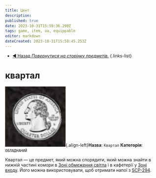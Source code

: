 ```yaml
---
title: Цент
description: 
published: true
date: 2023-10-31T15:59:36.298Z
tags: game, item, ua, equippable
editor: markdown
dateCreated: 2023-10-31T15:58:45.253Z
---
```


- [:arrow_backward: Назад *Повернутися на сторінку предметів.*](/uk/game/items#items)
{.links-list}
# квартал
![coin.png](/images/items/coin.png){.align-left}**Назва**: `Квартал`
**Категорія**: `ОБЛАДНАНИЙ`

Квартал — це предмет, який можна спорядити, який можна знайти в нижній частині комори в [Зоні обмеження світла](/uk/game/rooms/lcz) і в кафетерії у [Зоні входу](/uk/game/rooms/ent). Його можна використовувати, щоб отримати напої з [SCP-294](/uk/game/scps/294).

‎